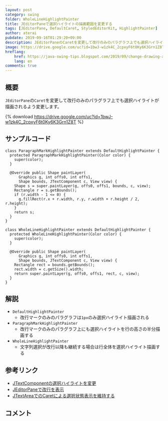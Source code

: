 ```yaml
---
layout: post
category: swing
folder: WholeLineHighlightPainter
title: JEditorPaneで選択ハイライトの描画範囲を変更する
tags: [JEditorPane, DefaultCaret, StyledEditorKit, HighlightPainter]
author: aterai
pubdate: 2019-09-16T01:29:20+09:00
description: JEditorPaneのCaretを変更して改行のみのパラグラフ上でも選択ハイライトが描画されるよう変更します。
image: https://drive.google.com/uc?id=1bwJ-w1zk4C_2cpxyF6t0Ky6K3Grn1Z8T
hreflang:
    href: https://java-swing-tips.blogspot.com/2019/09/change-drawing-area-of-selected.html
    lang: en
comments: true
---
```

## 概要
`JEditorPane`の`Caret`を変更して改行のみのパラグラフ上でも選択ハイライトが描画されるよう変更します。

{% download https://drive.google.com/uc?id=1bwJ-w1zk4C_2cpxyF6t0Ky6K3Grn1Z8T %}

## サンプルコード
<pre class="prettyprint"><code>class ParagraphMarkHighlightPainter extends DefaultHighlightPainter {
  protected ParagraphMarkHighlightPainter(Color color) {
    super(color);
  }

  @Override public Shape paintLayer(
      Graphics g, int offs0, int offs1,
      Shape bounds, JTextComponent c, View view) {
    Shape s = super.paintLayer(g, offs0, offs1, bounds, c, view);
    Rectangle r = s.getBounds();
    if (r.width - 1 &lt;= 0) {
      g.fillRect(r.x + r.width, r.y, r.width + r.height / 2, r.height);
    }
    return s;
  }
}

class WholeLineHighlightPainter extends DefaultHighlightPainter {
  protected WholeLineHighlightPainter(Color color) {
    super(color);
  }

  @Override public Shape paintLayer(
      Graphics g, int offs0, int offs1,
      Shape bounds, JTextComponent c, View view) {
    Rectangle rect = bounds.getBounds();
    rect.width = c.getSize().width;
    return super.paintLayer(g, offs0, offs1, rect, c, view);
  }
}
</code></pre>

## 解説
- `DefaultHighlightPainter`
    - 改行マークのみのパラグラフは`1px`のみ選択ハイライト描画される
- `ParagraphMarkHighlightPainter`
    - 改行マークのみのパラグラフ上にも選択ハイライトを行の高さの半分描画する
- `WholeLineHighlightPainter`
    - 文字列選択が改行以降も継続する場合は行全体を選択ハイライト描画する

<!-- dummy comment line for breaking list -->

## 参考リンク
- [JTextComponentの選択ハイライトを変更](https://ateraimemo.com/Swing/SelectionHighlightPainter.html)
- [JEditorPaneで改行を表示](https://ateraimemo.com/Swing/ParagraphMark.html)
- [JTextAreaでのCaretによる選択状態表示を維持する](https://ateraimemo.com/Swing/CaretSelectionHighlight.html)

<!-- dummy comment line for breaking list -->

## コメント
